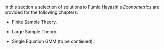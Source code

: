 In this section a selection of solutions to Fumio Hayashi's *Econometrics* are provided for the following chapters:

- Finite Sample Theory.

- Large Sample Theory.

- Single Equation GMM (to be continued).
